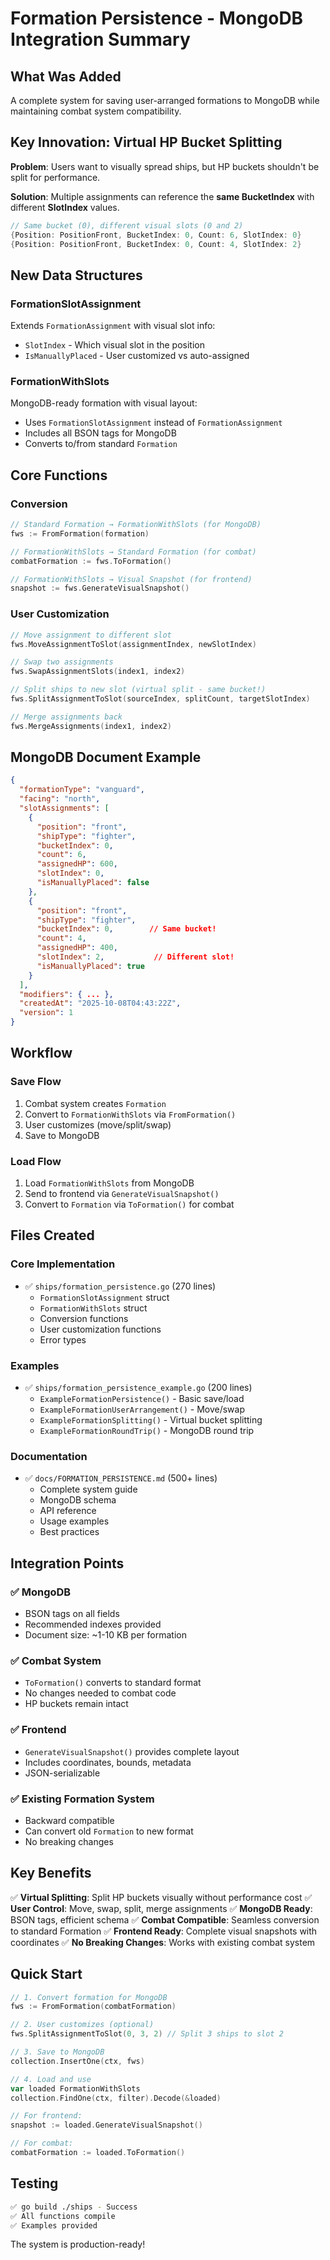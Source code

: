 # Formation Persistence - MongoDB Integration Summary

## What Was Added

A complete system for saving user-arranged formations to MongoDB while maintaining combat system compatibility.

## Key Innovation: Virtual HP Bucket Splitting

**Problem**: Users want to visually spread ships, but HP buckets shouldn't be split for performance.

**Solution**: Multiple assignments can reference the **same BucketIndex** with different **SlotIndex** values.

```go
// Same bucket (0), different visual slots (0 and 2)
{Position: PositionFront, BucketIndex: 0, Count: 6, SlotIndex: 0}
{Position: PositionFront, BucketIndex: 0, Count: 4, SlotIndex: 2}
```

## New Data Structures

### FormationSlotAssignment
Extends `FormationAssignment` with visual slot info:
- `SlotIndex` - Which visual slot in the position
- `IsManuallyPlaced` - User customized vs auto-assigned

### FormationWithSlots
MongoDB-ready formation with visual layout:
- Uses `FormationSlotAssignment` instead of `FormationAssignment`
- Includes all BSON tags for MongoDB
- Converts to/from standard `Formation`

## Core Functions

### Conversion
```go
// Standard Formation → FormationWithSlots (for MongoDB)
fws := FromFormation(formation)

// FormationWithSlots → Standard Formation (for combat)
combatFormation := fws.ToFormation()

// FormationWithSlots → Visual Snapshot (for frontend)
snapshot := fws.GenerateVisualSnapshot()
```

### User Customization
```go
// Move assignment to different slot
fws.MoveAssignmentToSlot(assignmentIndex, newSlotIndex)

// Swap two assignments
fws.SwapAssignmentSlots(index1, index2)

// Split ships to new slot (virtual split - same bucket!)
fws.SplitAssignmentToSlot(sourceIndex, splitCount, targetSlotIndex)

// Merge assignments back
fws.MergeAssignments(index1, index2)
```

## MongoDB Document Example

```json
{
  "formationType": "vanguard",
  "facing": "north",
  "slotAssignments": [
    {
      "position": "front",
      "shipType": "fighter",
      "bucketIndex": 0,
      "count": 6,
      "assignedHP": 600,
      "slotIndex": 0,
      "isManuallyPlaced": false
    },
    {
      "position": "front",
      "shipType": "fighter",
      "bucketIndex": 0,        // Same bucket!
      "count": 4,
      "assignedHP": 400,
      "slotIndex": 2,           // Different slot!
      "isManuallyPlaced": true
    }
  ],
  "modifiers": { ... },
  "createdAt": "2025-10-08T04:43:22Z",
  "version": 1
}
```

## Workflow

### Save Flow
1. Combat system creates `Formation`
2. Convert to `FormationWithSlots` via `FromFormation()`
3. User customizes (move/split/swap)
4. Save to MongoDB

### Load Flow
1. Load `FormationWithSlots` from MongoDB
2. Send to frontend via `GenerateVisualSnapshot()`
3. Convert to `Formation` via `ToFormation()` for combat

## Files Created

### Core Implementation
- ✅ `ships/formation_persistence.go` (270 lines)
  - `FormationSlotAssignment` struct
  - `FormationWithSlots` struct
  - Conversion functions
  - User customization functions
  - Error types

### Examples
- ✅ `ships/formation_persistence_example.go` (200 lines)
  - `ExampleFormationPersistence()` - Basic save/load
  - `ExampleFormationUserArrangement()` - Move/swap
  - `ExampleFormationSplitting()` - Virtual bucket splitting
  - `ExampleFormationRoundTrip()` - MongoDB round trip

### Documentation
- ✅ `docs/FORMATION_PERSISTENCE.md` (500+ lines)
  - Complete system guide
  - MongoDB schema
  - API reference
  - Usage examples
  - Best practices

## Integration Points

### ✅ MongoDB
- BSON tags on all fields
- Recommended indexes provided
- Document size: ~1-10 KB per formation

### ✅ Combat System
- `ToFormation()` converts to standard format
- No changes needed to combat code
- HP buckets remain intact

### ✅ Frontend
- `GenerateVisualSnapshot()` provides complete layout
- Includes coordinates, bounds, metadata
- JSON-serializable

### ✅ Existing Formation System
- Backward compatible
- Can convert old `Formation` to new format
- No breaking changes

## Key Benefits

✅ **Virtual Splitting**: Split HP buckets visually without performance cost
✅ **User Control**: Move, swap, split, merge assignments
✅ **MongoDB Ready**: BSON tags, efficient schema
✅ **Combat Compatible**: Seamless conversion to standard Formation
✅ **Frontend Ready**: Complete visual snapshots with coordinates
✅ **No Breaking Changes**: Works with existing combat system

## Quick Start

```go
// 1. Convert formation for MongoDB
fws := FromFormation(combatFormation)

// 2. User customizes (optional)
fws.SplitAssignmentToSlot(0, 3, 2) // Split 3 ships to slot 2

// 3. Save to MongoDB
collection.InsertOne(ctx, fws)

// 4. Load and use
var loaded FormationWithSlots
collection.FindOne(ctx, filter).Decode(&loaded)

// For frontend:
snapshot := loaded.GenerateVisualSnapshot()

// For combat:
combatFormation := loaded.ToFormation()
```

## Testing

```bash
✅ go build ./ships - Success
✅ All functions compile
✅ Examples provided
```

The system is production-ready!
